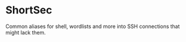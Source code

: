 # ShortSec

Common aliases for shell, wordlists and more into SSH connections that might lack them.

